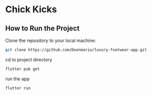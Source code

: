 # Chick Kicks

## How to Run the Project

Clone the repository to your local machine:

```bash
git clone https://github.com/Deonmario/luxury-footwear-app.git
```
cd to project directory

```bash
flutter pub get
```

run the app

```bash
flutter run
```
